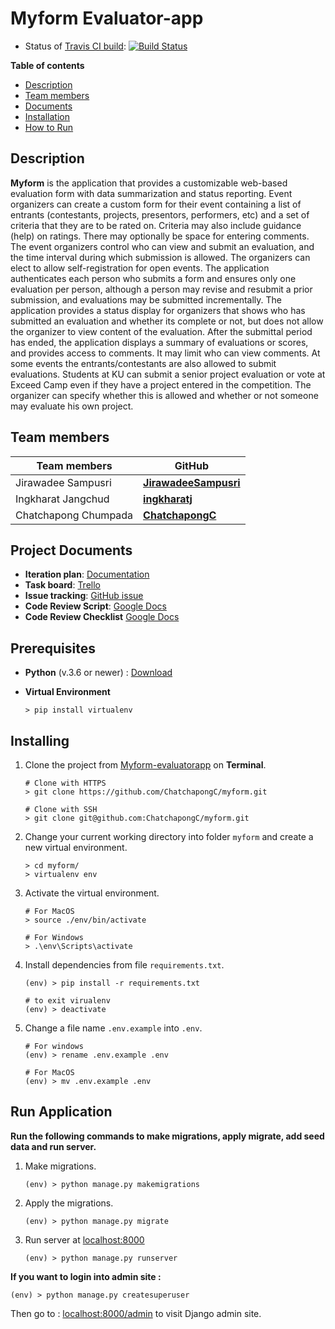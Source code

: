 # Myform Evaluator-app

- Status of [Travis CI build](https://travis-ci.com/ChatchapongC/myform): [![Build Status](https://travis-ci.com/ChatchapongC/myform.svg?branch=master)](https://travis-ci.com/ChatchapongC/myform)


**Table of contents**
- [Description](#description)
- [Team members](#team-members)
- [Documents](#documents)
- [Installation](#installing)
- [How to Run](#run-application)


## Description
**Myform** is the application that provides a customizable web-based evaluation form with data summarization and status reporting.  Event organizers can create a custom form for their event containing a list of entrants (contestants, projects, presentors, performers, etc) and a set of criteria that they are to be rated on. Criteria may also include guidance (help) on ratings.  There may optionally be space for entering comments.
The event organizers control who can view and submit an evaluation, and the time interval during which submission is allowed.  The organizers can elect to allow self-registration for open events.
The application authenticates each person who submits a form and ensures only one evaluation per person, although a person may revise and resubmit a prior submission, and evaluations may be submitted incrementally.  The application provides a status display for organizers that shows who has submitted an evaluation and whether its complete or not, but does not allow the organizer to view content of the evaluation. 
After the submittal period has ended, the application displays a summary of evaluations or scores, and provides access to comments.  It may limit who can view comments.
At some events the entrants/contestants are also allowed to submit evaluations. Students at KU can submit a senior project evaluation or vote at Exceed Camp even if they have a project entered in the competition.  The organizer can specify whether this is allowed and whether or not someone may evaluate his own project.


## Team members
Team members | GitHub  
-------------|--------
Jirawadee Sampusri| [**JirawadeeSampusri**](https://github.com/JirawadeeSampusri) 
Ingkharat Jangchud | [**ingkharatj**](https://github.com/ingkharatj) 
Chatchapong Chumpada | [**ChatchapongC**](https://github.com/ChatchapongC) 


## Project Documents
- **Iteration plan**: [Documentation](https://docs.google.com/document/d/1rDJOdz9LLVHhmFF3iuqE_Jmk5SodGcB1CdXmqaE_lXU/edit?ts=5da45a9b#bookmark=id.ubis0p7h5of7)
- **Task board**: [Trello](https://trello.com/b/3HD9FiRC)
- **Issue tracking**: [GitHub issue](https://github.com/ChatchapongC/myform/issues)
- **Code Review Script**: [Google Docs](https://docs.google.com/document/d/1LpJLmyLWiSoBRXpQJWmqK6wLSLc8UsPzZkV-UXFzBn0/edit?usp=sharing)
- **Code Review Checklist** [Google Docs](https://docs.google.com/document/d/1nFVZQUVCGOiv-FQsKDDub9sAaetvlcQYC9BdJfKn6cQ/edit?usp=sharing)

## Prerequisites
- **Python** (v.3.6 or newer) : [Download](https://www.python.org/downloads/)

- **Virtual Environment**
    ```shell script
    > pip install virtualenv
    ```

## Installing 
1. Clone the project from [Myform-evaluatorapp](https://github.com/ChatchapongC/myform) on **Terminal**.
    ```shell script
    # Clone with HTTPS
    > git clone https://github.com/ChatchapongC/myform.git
   
    # Clone with SSH
    > git clone git@github.com:ChatchapongC/myform.git
    ```
2. Change your current working directory into folder `myform` and create a new virtual environment.
    ```shell script
    > cd myform/
    > virtualenv env
    ```
3. Activate the virtual environment.
    ```shell script
    # For MacOS
    > source ./env/bin/activate

    # For Windows
    > .\env\Scripts\activate
    ```
4. Install dependencies from file `requirements.txt`.
    ```shell script
    (env) > pip install -r requirements.txt
   
    # to exit virualenv
    (env) > deactivate
    ```
5. Change a file name `.env.example` into `.env`.
     ```shell script
    # For windows
    (env) > rename .env.example .env
     
    # For MacOS
    (env) > mv .env.example .env
    ```


## Run Application
**Run the following commands to make migrations, apply migrate, add seed data and run server.**
1. Make migrations.
    ```shell script
    (env) > python manage.py makemigrations
    ```
2. Apply the migrations.
    ```shell script
    (env) > python manage.py migrate
    ```
3. Run server at [localhost:8000](http://localhost:8000)
    ```shell script
    (env) > python manage.py runserver
    ```
   
**If you want to login into admin site :**
```shell script
(env) > python manage.py createsuperuser
```
Then go to : [localhost:8000/admin](http://localhost:8000/admin) to visit Django admin site.
